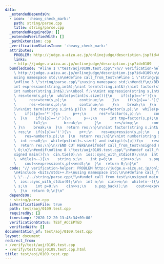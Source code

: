 ```yaml
---
data:
  _extendedDependsOn:
  - icon: ':heavy_check_mark:'
    path: string/parse.cpp
    title: string/parse.cpp
  _extendedRequiredBy: []
  _extendedVerifiedWith: []
  _pathExtension: cpp
  _verificationStatusIcon: ':heavy_check_mark:'
  attributes:
    PROBLEM: http://judge.u-aizu.ac.jp/onlinejudge/description.jsp?id=0109
    links:
    - http://judge.u-aizu.ac.jp/onlinejudge/description.jsp?id=0109
  bundledCode: "#line 1 \"test/aoj/0109.test.cpp\"\n// verification-helper: PROBLEM\
    \ http://judge.u-aizu.ac.jp/onlinejudge/description.jsp?id=0109\n\n#include <bits/stdc++.h>\n\
    using namespace std;\n\n#define call_from_test\n#line 1 \"string/parse.cpp\"\n\
    \n#line 3 \"string/parse.cpp\"\nusing namespace std;\n#endif\n//BEGIN CUT HERE\n\
    int expression(string,int&);\nint term(string,int&);\nint factor(string,int&);\n\
    int number(string,int&);\n\nbool f;\n\nint expression(string s,int& p){\n  int\
    \ res=term(s,p);\n  while(p<(int)s.size()){\n    if(s[p]=='+'){\n      p++;\n\
    \      res+=term(s,p);\n      continue;\n    }\n    if(s[p]=='-'){\n      p++;\n\
    \      res-=term(s,p);\n      continue;\n    }\n    break;\n  }\n  return res;\n\
    }\n\nint term(string s,int& p){\n  int res=factor(s,p);\n  while(p<(int)s.size()){\n\
    \    if(s[p]=='*'){\n      p++;\n      res*=factor(s,p);\n      continue;\n  \
    \  }\n    if(s[p]=='/'){\n      p++;\n      int tmp=factor(s,p);\n      if(tmp==0){\n\
    \        f=1;\n        break;\n      }\n      res/=tmp;\n      continue;\n   \
    \ }\n    break;\n  }\n  return res;\n}\n\nint factor(string s,int& p){\n  int\
    \ res;\n  if(s[p]=='('){\n    p++;\n    res=expression(s,p);\n    p++;\n  }else{\n\
    \    res=number(s,p);\n  }\n  return res;\n}\n\nint number(string s,int& p){\n\
    \  int res=0;\n  while(p<(int)s.size() and isdigit(s[p]))\n    res=res*10+s[p++]-'0';\n\
    \  return res;\n}\n//END CUT HERE\n#ifndef call_from_test\nsigned main(){\n  return\
    \ 0;\n}\n#endif\n#line 8 \"test/aoj/0109.test.cpp\"\n#undef call_from_test\n\n\
    signed main(){\n  cin.tie(0);\n  ios::sync_with_stdio(0);\n\n  int n;\n  cin>>n;\n\
    \  while(n--){\n    string s;\n    int p=0;\n    cin>>s;\n    s.pop_back();\n\
    \    cout<<expression(s,p)<<endl;\n  }\n  return 0;\n}\n"
  code: "// verification-helper: PROBLEM http://judge.u-aizu.ac.jp/onlinejudge/description.jsp?id=0109\n\
    \n#include <bits/stdc++.h>\nusing namespace std;\n\n#define call_from_test\n#include\
    \ \"../../string/parse.cpp\"\n#undef call_from_test\n\nsigned main(){\n  cin.tie(0);\n\
    \  ios::sync_with_stdio(0);\n\n  int n;\n  cin>>n;\n  while(n--){\n    string\
    \ s;\n    int p=0;\n    cin>>s;\n    s.pop_back();\n    cout<<expression(s,p)<<endl;\n\
    \  }\n  return 0;\n}\n"
  dependsOn:
  - string/parse.cpp
  isVerificationFile: true
  path: test/aoj/0109.test.cpp
  requiredBy: []
  timestamp: '2020-12-20 13:43:34+09:00'
  verificationStatus: TEST_ACCEPTED
  verifiedWith: []
documentation_of: test/aoj/0109.test.cpp
layout: document
redirect_from:
- /verify/test/aoj/0109.test.cpp
- /verify/test/aoj/0109.test.cpp.html
title: test/aoj/0109.test.cpp
---
```

